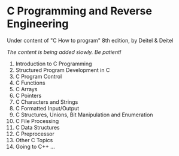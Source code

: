 # C Programming and Reverse Engineering
Under content of "C How to program" 8th edition, by Deitel & Deitel

_The content is being added slowly. Be patient!_

1. Introduction to C Programming
2. Structured Program Development in C
3. C Program Control
4. C Functions
5. C Arrays
6. C Pointers
7. C Characters and Strings
8. C Formatted Input/Output
9. C Structures, Unions, Bit Manipulation and Enumeration
10. C File Processing
11. C Data Structures
12. C Preprocessor
13. Other C Topics
14. Going to C++ ...

